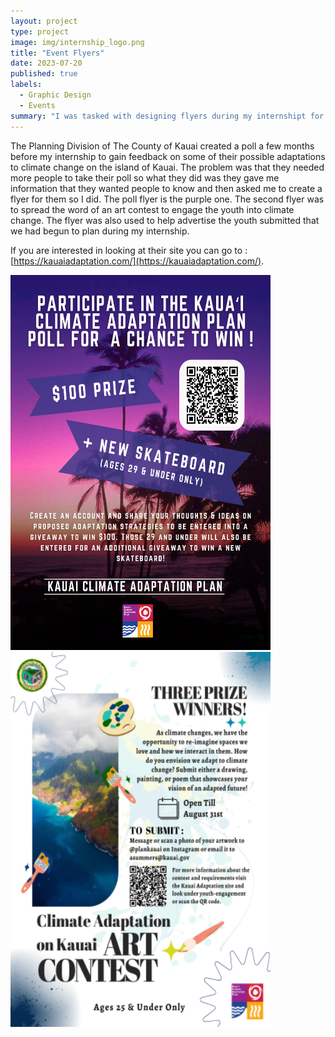 ```yaml
---
layout: project
type: project
image: img/internship_logo.png
title: "Event Flyers"
date: 2023-07-20
published: true
labels:
  - Graphic Design
  - Events
summary: "I was tasked with designing flyers during my internshipt for one of the divisions polls and art event."
--- 
```


The Planning Division of The County of Kauai created a poll a few months before my internship to gain feedback on some of their possible adaptations to climate change on the island of Kauai. The problem was that they needed more people to take their poll so what they did was they gave me information that they wanted people to know and then asked me to create a flyer for them so I did. The poll flyer is the purple one. The second flyer was to spread the word of an art contest to engage the youth into climate change. The flyer was also used to help advertise the youth submitted that we had begun to plan during my internship.

If you are interested in looking at their site you can go to  : [https://kauaiadaptation.com/](https://kauaiadaptation.com/).

<div>
  <img width="416px" height = "600px" src="../img/Poll-Giveaway-Flyer-1.webp" >
  
  <img width="416px" height = "600px" src="../img/Art_contest.webp" >
</div>
